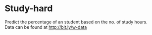 # Study-hard

Predict the percentage of an student based on the no. of study hours.<br>
Data can be found at http://bit.ly/w-data
